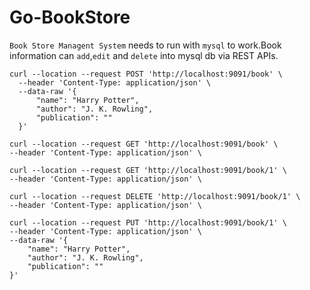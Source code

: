 # Go-BookStore

`Book Store Managent System` needs to run with `mysql` to work.Book information can `add`,`edit` and `delete` into mysql db via REST APIs.

````
curl --location --request POST 'http://localhost:9091/book' \
  --header 'Content-Type: application/json' \
  --data-raw '{
      "name": "Harry Potter",
      "author": "J. K. Rowling",
      "publication": ""
  }'
````  
  
````
curl --location --request GET 'http://localhost:9091/book' \
--header 'Content-Type: application/json' \
````
````
curl --location --request GET 'http://localhost:9091/book/1' \
--header 'Content-Type: application/json' \
````
````
curl --location --request DELETE 'http://localhost:9091/book/1' \
--header 'Content-Type: application/json' \
````
````
curl --location --request PUT 'http://localhost:9091/book/1' \
--header 'Content-Type: application/json' \
--data-raw '{
    "name": "Harry Potter",
    "author": "J. K. Rowling",
    "publication": ""
}'
````
